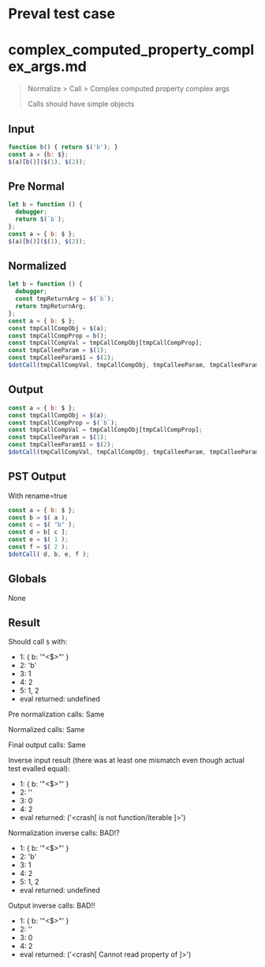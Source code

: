 # Preval test case

# complex_computed_property_complex_args.md

> Normalize > Call > Complex computed property complex args
>
> Calls should have simple objects

## Input

`````js filename=intro
function b() { return $('b'); }
const a = {b: $};
$(a)[b()]($(1), $(2));
`````

## Pre Normal


`````js filename=intro
let b = function () {
  debugger;
  return $(`b`);
};
const a = { b: $ };
$(a)[b()]($(1), $(2));
`````

## Normalized


`````js filename=intro
let b = function () {
  debugger;
  const tmpReturnArg = $(`b`);
  return tmpReturnArg;
};
const a = { b: $ };
const tmpCallCompObj = $(a);
const tmpCallCompProp = b();
const tmpCallCompVal = tmpCallCompObj[tmpCallCompProp];
const tmpCalleeParam = $(1);
const tmpCalleeParam$1 = $(2);
$dotCall(tmpCallCompVal, tmpCallCompObj, tmpCalleeParam, tmpCalleeParam$1);
`````

## Output


`````js filename=intro
const a = { b: $ };
const tmpCallCompObj = $(a);
const tmpCallCompProp = $(`b`);
const tmpCallCompVal = tmpCallCompObj[tmpCallCompProp];
const tmpCalleeParam = $(1);
const tmpCalleeParam$1 = $(2);
$dotCall(tmpCallCompVal, tmpCallCompObj, tmpCalleeParam, tmpCalleeParam$1);
`````

## PST Output

With rename=true

`````js filename=intro
const a = { b: $ };
const b = $( a );
const c = $( "b" );
const d = b[ c ];
const e = $( 1 );
const f = $( 2 );
$dotCall( d, b, e, f );
`````

## Globals

None

## Result

Should call `$` with:
 - 1: { b: '"<$>"' }
 - 2: 'b'
 - 3: 1
 - 4: 2
 - 5: 1, 2
 - eval returned: undefined

Pre normalization calls: Same

Normalized calls: Same

Final output calls: Same

Inverse input result (there was at least one mismatch even though actual test evalled equal):
 - 1: { b: '"<$>"' }
 - 2: ''
 - 3: 0
 - 4: 2
 - eval returned: ('<crash[ <ref> is not function/iterable ]>')

Normalization inverse calls: BAD!?
 - 1: { b: '"<$>"' }
 - 2: 'b'
 - 3: 1
 - 4: 2
 - 5: 1, 2
 - eval returned: undefined

Output inverse calls: BAD!!
 - 1: { b: '"<$>"' }
 - 2: ''
 - 3: 0
 - 4: 2
 - eval returned: ('<crash[ Cannot read property <ref> of <ref2> ]>')
